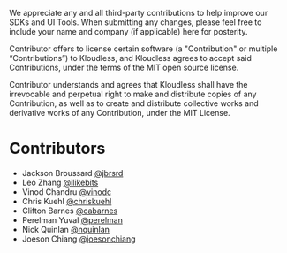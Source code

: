 We appreciate any and all third-party contributions to help improve our SDKs
and UI Tools. When submitting any changes, please feel free to include your
name and company (if applicable) here for posterity.


Contributor offers to license certain software (a "Contribution" or multiple
“Contributions”) to Kloudless, and Kloudless agrees to accept said
Contributions, under the terms of the MIT open source license. 

Contributor understands and agrees that Kloudless shall have the irrevocable
and perpetual right to make and distribute copies of any Contribution, as well
as to create and distribute collective works and derivative works of any
Contribution, under the MIT License.

# Contributors

* Jackson Broussard [@jbrsrd](https://github.com/jbrsrd)
* Leo Zhang [@ilikebits](https://github.com/ilikebits)
* Vinod Chandru [@vinodc](https://github.com/vinodc)
* Chris Kuehl [@chriskuehl](https://github.com/chriskuehl)
* Clifton Barnes [@cabarnes](https://github.com/cabarnes)
* Perelman Yuval [@perelman](https://github.com/perelman)
* Nick Quinlan [@nquinlan](https://github.com/nquinlan)
* Joeson Chiang [@joesonchiang](https://github.com/joesonchiang)
